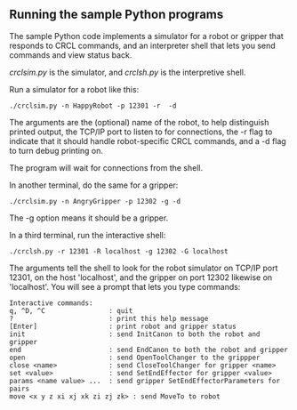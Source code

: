 ## Running the sample Python programs

The sample Python code implements a simulator for a robot or gripper
that responds to CRCL commands, and an interpreter shell that lets you
send commands and view status back.

*crclsim.py* is the simulator, and *crclsh.py* is the interpretive shell.

Run a simulator for a robot like this:

```
./crclsim.py -n HappyRobot -p 12301 -r  -d
```

The arguments are the (optional) name of the robot, to help
distinguish printed output, the TCP/IP port to listen to for
connections, the -r flag to indicate that it should handle
robot-specific CRCL commands, and a -d flag to turn debug printing on.

The program will wait for connections from the shell.

In another terminal, do the same for a gripper:

```
./crclsim.py -n AngryGripper -p 12302 -g -d
```

The -g option means it should be a gripper.

In a third terminal, run the interactive shell: 

```
./crclsh.py -r 12301 -R localhost -g 12302 -G localhost
```

The arguments tell the shell to look for the robot simulator on TCP/IP
port 12301, on the host 'localhost', and the gripper on port 12302
likewise on 'localhost'. You will see a prompt that lets you type
commands:

```
Interactive commands:
q, ^D, ^C                : quit
?                        : print this help message
[Enter]                  : print robot and gripper status
init                     : send InitCanon to both the robot and gripper
end                      : send EndCanon to both the robot and gripper
open                     : send OpenToolChanger to the grippper
close <name>             : send CloseToolChanger for gripper <name>
set <value>              : send SetEndEffector for gripper <value>
params <name value> ...  : send gripper SetEndEffectorParameters for pairs
move <x y z xi xj xk zi zj zk> : send MoveTo to robot
```



